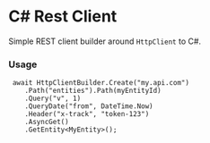 # C# Rest Client

Simple REST client builder around `HttpClient` to C#.


### Usage

```
 await HttpClientBuilder.Create("my.api.com")
    .Path("entities").Path(myEntityId)
    .Query("v", 1)
    .QueryDate("from", DateTime.Now)
    .Header("x-track", "token-123")
    .AsyncGet()
    .GetEntity<MyEntity>();
```